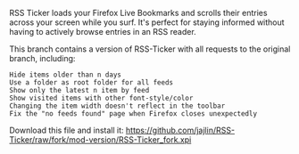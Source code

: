 RSS Ticker loads your Firefox Live Bookmarks and scrolls their entries across your screen while you surf. It's perfect for staying informed without having to actively browse entries in an RSS reader.

This branch contains a version of RSS-Ticker with all requests to the original branch, including:

    Hide items older than n days
    Use a folder as root folder for all feeds
    Show only the latest n item by feed
    Show visited items with other font-style/color
    Changing the item width doesn't reflect in the toolbar
    Fix the "no feeds found" page when Firefox closes unexpectedly

Download this file and install it: https://github.com/jajlin/RSS-Ticker/raw/fork/mod-version/RSS-Ticker_fork.xpi

